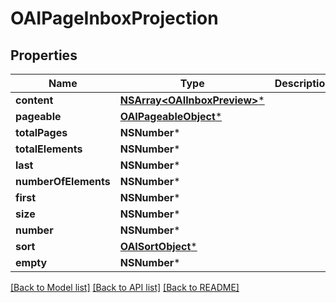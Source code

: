 # OAIPageInboxProjection

## Properties
Name | Type | Description | Notes
------------ | ------------- | ------------- | -------------
**content** | [**NSArray&lt;OAIInboxPreview&gt;***](OAIInboxPreview) |  | [optional] 
**pageable** | [**OAIPageableObject***](OAIPageableObject) |  | [optional] 
**totalPages** | **NSNumber*** |  | 
**totalElements** | **NSNumber*** |  | 
**last** | **NSNumber*** |  | [optional] 
**numberOfElements** | **NSNumber*** |  | [optional] 
**first** | **NSNumber*** |  | [optional] 
**size** | **NSNumber*** |  | [optional] 
**number** | **NSNumber*** |  | [optional] 
**sort** | [**OAISortObject***](OAISortObject) |  | [optional] 
**empty** | **NSNumber*** |  | [optional] 

[[Back to Model list]](../README#documentation-for-models) [[Back to API list]](../README#documentation-for-api-endpoints) [[Back to README]](../README)


